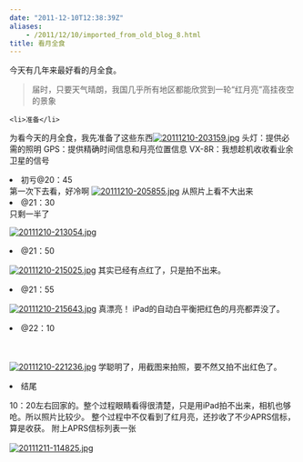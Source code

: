 ```yaml
---
date: "2011-12-10T12:38:39Z"
aliases:
    - /2011/12/10/imported_from_old_blog_8.html
title: 看月全食
---
```


今天有几年来最好看的月全食。

<blockquote>届时，只要天气晴朗，我国几乎所有地区都能欣赏到一轮“红月亮”高挂夜空的景象</blockquote>

	<li>准备</li>

为看今天的月全食，我先准备了这些东西<a href="http://yangl1996.1x.biz/wp-content/uploads/2011/12/20111210-203159.jpg"><img src="http://yangl1996.1x.biz/wp-content/uploads/2011/12/20111210-203159.jpg" alt="20111210-203159.jpg" class="alignnone size-full" /></a>
头灯：提供必需的照明
GPS：提供精确时间信息和月亮位置信息
VX-8R：我想趁机收收看业余卫星的信号
	<li>初亏@20：45</li>
第一次下去看，好冷啊
<a href="http://yangl1996.1x.biz/wp-content/uploads/2011/12/20111210-205855.jpg"><img src="http://yangl1996.1x.biz/wp-content/uploads/2011/12/20111210-205855.jpg" alt="20111210-205855.jpg" class="alignnone size-full" /></a>
从照片上看不大出来
	<li>@21：30</li>
只剩一半了

<a href="http://yangl1996.1x.biz/wp-content/uploads/2011/12/20111210-213054.jpg"><img src="http://yangl1996.1x.biz/wp-content/uploads/2011/12/20111210-213054.jpg" alt="20111210-213054.jpg" class="alignnone size-full" /></a>
	<li>@21：50</li>

<a href="http://yangl1996.1x.biz/wp-content/uploads/2011/12/20111210-215025.jpg"><img src="http://yangl1996.1x.biz/wp-content/uploads/2011/12/20111210-215025.jpg" alt="20111210-215025.jpg" class="alignnone size-full" /></a>
其实已经有点红了，只是拍不出来。
	<li>@21：55</li>

<a href="http://yangl1996.1x.biz/wp-content/uploads/2011/12/20111210-215643.jpg"><img src="http://yangl1996.1x.biz/wp-content/uploads/2011/12/20111210-215643.jpg" alt="20111210-215643.jpg" class="alignnone size-full" /></a>
真漂亮！
iPad的自动白平衡把红色的月亮都弄没了。
	<li>@22：10</li>

<br /><br /><a href="http://yangl1996.1x.biz/wp-content/uploads/2011/12/20111210-221236.jpg"><img src="http://yangl1996.1x.biz/wp-content/uploads/2011/12/20111210-221236.jpg" alt="20111210-221236.jpg" class="alignnone size-full" /></a>
学聪明了，用截图来拍照，要不然又拍不出红色了。
	<li>结尾</li>

10：20左右回家的。整个过程眼睛看得很清楚，只是用iPad拍不出来，相机也够呛。所以照片比较少。
整个过程中不仅看到了红月亮，还抄收了不少APRS信标，算是收获。
附上APRS信标列表一张<br /><br /><a href="http://yangl1996.1x.biz/wp-content/uploads/2011/12/20111211-114825.jpg"><img src="http://yangl1996.1x.biz/wp-content/uploads/2011/12/20111211-114825.jpg" alt="20111211-114825.jpg" class="alignnone size-full" /></a>